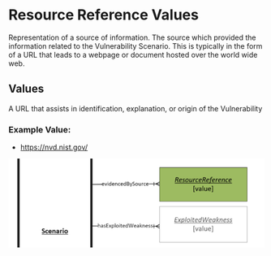 # Resource Reference Values

Representation of a source of information. The source which provided the information related to the Vulnerability Scenario. This is typically in the form of a URL that leads to a webpage or document hosted over the world wide web.

## Values

A URL that assists in identification, explanation, or origin of the Vulnerability


### Example Value:
- https://nvd.nist.gov/

![Resource Reference Graph](../figures/graphsnippets/ResourceReferenceSnippet.png "Resource Reference Graph")